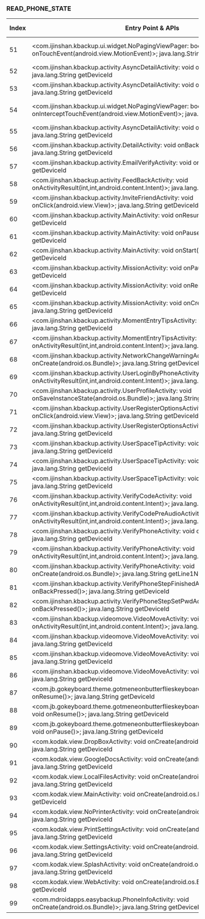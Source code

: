 ### READ_PHONE_STATE
| Index | Entry Point & APIs | Screen shot | Resource id | Label |
| ------------- | ------------- | ------------- |-------------|-------------|
| 51 | <com.ijinshan.kbackup.ui.widget.NoPagingViewPager: boolean onTouchEvent(android.view.MotionEvent)>; java.lang.String getDeviceId | ![](D:\COSMOS\output\py\Play_win8\Productivity\com.ijinshan.kbackup\com.ijinshan.kbackup.activity.AsyncDetailActivity.png) | {'2131099713': <sensitive_component.SensitiveComponent.SensitiveView object at 0x0000021457E29CF8>} | F |
| 52 | <com.ijinshan.kbackup.activity.AsyncDetailActivity: void onStart()>; java.lang.String getDeviceId | ![](D:\COSMOS\output\py\Play_win8\Productivity\com.ijinshan.kbackup\com.ijinshan.kbackup.activity.AsyncDetailActivity.png) |  | F |
| 53 | <com.ijinshan.kbackup.activity.AsyncDetailActivity: void onResume()>; java.lang.String getDeviceId | ![](D:\COSMOS\output\py\Play_win8\Productivity\com.ijinshan.kbackup\com.ijinshan.kbackup.activity.AsyncDetailActivity.png) |  | F |
| 54 | <com.ijinshan.kbackup.ui.widget.NoPagingViewPager: boolean onInterceptTouchEvent(android.view.MotionEvent)>; java.lang.String getDeviceId | ![](D:\COSMOS\output\py\Play_win8\Productivity\com.ijinshan.kbackup\com.ijinshan.kbackup.activity.AsyncDetailActivity.png) | {'2131099713': <sensitive_component.SensitiveComponent.SensitiveView object at 0x0000021457E29908>} | F |
| 55 | <com.ijinshan.kbackup.activity.AsyncDetailActivity: void onPause()>; java.lang.String getDeviceId | ![](D:\COSMOS\output\py\Play_win8\Productivity\com.ijinshan.kbackup\com.ijinshan.kbackup.activity.AsyncDetailActivity.png) |  | F |
| 56 | <com.ijinshan.kbackup.activity.DetailActivity: void onBackPressed()>; java.lang.String getDeviceId | ![](D:\COSMOS\output\py\Play_win8\Productivity\com.ijinshan.kbackup\com.ijinshan.kbackup.activity.DetailActivity.png) |  | F |
| 57 | <com.ijinshan.kbackup.activity.EmailVerifyActivity: void onStop()>; java.lang.String getDeviceId | ![](D:\COSMOS\output\py\Play_win8\Productivity\com.ijinshan.kbackup\com.ijinshan.kbackup.activity.EmailVerifyActivity.png) |  | F |
| 58 | <com.ijinshan.kbackup.activity.FeedBackActivity: void onActivityResult(int,int,android.content.Intent)>; java.lang.String getDeviceId | ![](D:\COSMOS\output\py\Play_win8\Productivity\com.ijinshan.kbackup\com.ijinshan.kbackup.activity.FeedBackActivity.png) |  | D |
| 59 | <com.ijinshan.kbackup.activity.InviteFriendActivity: void onClick(android.view.View)>; java.lang.String getDeviceId | ![](D:\COSMOS\output\py\Play_win8\Productivity\com.ijinshan.kbackup\com.ijinshan.kbackup.activity.InviteFriendActivity.png) |  | F |
| 60 | <com.ijinshan.kbackup.activity.MainActivity: void onResume()>; java.lang.String getDeviceId | ![](D:\COSMOS\output\py\Play_win8\Productivity\com.ijinshan.kbackup\com.ijinshan.kbackup.activity.MainActivity.png) |  | F |
| 61 | <com.ijinshan.kbackup.activity.MainActivity: void onPause()>; java.lang.String getDeviceId | ![](D:\COSMOS\output\py\Play_win8\Productivity\com.ijinshan.kbackup\com.ijinshan.kbackup.activity.MainActivity.png) |  | F |
| 62 | <com.ijinshan.kbackup.activity.MainActivity: void onStart()>; java.lang.String getDeviceId | ![](D:\COSMOS\output\py\Play_win8\Productivity\com.ijinshan.kbackup\com.ijinshan.kbackup.activity.MainActivity.png) |  | F |
| 63 | <com.ijinshan.kbackup.activity.MissionActivity: void onPause()>; java.lang.String getDeviceId | ![](D:\COSMOS\output\py\Play_win8\Productivity\com.ijinshan.kbackup\com.ijinshan.kbackup.activity.MissionActivity.png) |  | F |
| 64 | <com.ijinshan.kbackup.activity.MissionActivity: void onResume()>; java.lang.String getDeviceId | ![](D:\COSMOS\output\py\Play_win8\Productivity\com.ijinshan.kbackup\com.ijinshan.kbackup.activity.MissionActivity.png) |  | F |
| 65 | <com.ijinshan.kbackup.activity.MissionActivity: void onCreate(android.os.Bundle)>; java.lang.String getDeviceId | ![](D:\COSMOS\output\py\Play_win8\Productivity\com.ijinshan.kbackup\com.ijinshan.kbackup.activity.MissionActivity.png) |  | F |
| 66 | <com.ijinshan.kbackup.activity.MomentEntryTipsActivity: void onResume()>; java.lang.String getDeviceId | ![](D:\COSMOS\output\py\Play_win8\Productivity\com.ijinshan.kbackup\com.ijinshan.kbackup.activity.MomentEntryTipsActivity.png) |  | F |
| 67 | <com.ijinshan.kbackup.activity.MomentEntryTipsActivity: void onActivityResult(int,int,android.content.Intent)>; java.lang.String getDeviceId | ![](D:\COSMOS\output\py\Play_win8\Productivity\com.ijinshan.kbackup\com.ijinshan.kbackup.activity.MomentEntryTipsActivity.png) |  | F |
| 68 | <com.ijinshan.kbackup.activity.NetworkChangeWarningActivity: void onCreate(android.os.Bundle)>; java.lang.String getDeviceId | ![](D:\COSMOS\output\py\Play_win8\Productivity\com.ijinshan.kbackup\com.ijinshan.kbackup.activity.NetworkChangeWarningActivity.png) |  | |
| 69 | <com.ijinshan.kbackup.activity.UserLoginByPhoneActivity: void onActivityResult(int,int,android.content.Intent)>; java.lang.String getDeviceId | ![](D:\COSMOS\output\py\Play_win8\Productivity\com.ijinshan.kbackup\com.ijinshan.kbackup.activity.UserLoginByPhoneActivity.png) |  | D |
| 70 | <com.ijinshan.kbackup.activity.UserProfileActivity: void onSaveInstanceState(android.os.Bundle)>; java.lang.String getDeviceId | ![](D:\COSMOS\output\py\Play_win8\Productivity\com.ijinshan.kbackup\com.ijinshan.kbackup.activity.UserProfileActivity.png) |  | F |
| 71 | <com.ijinshan.kbackup.activity.UserRegisterOptionsActivity: void onClick(android.view.View)>; java.lang.String getDeviceId | ![](D:\COSMOS\output\py\Play_win8\Productivity\com.ijinshan.kbackup\com.ijinshan.kbackup.activity.UserRegisterOptionsActivity.png) |  | |
| 72 | <com.ijinshan.kbackup.activity.UserRegisterOptionsActivity: void onResume()>; java.lang.String getDeviceId | ![](D:\COSMOS\output\py\Play_win8\Productivity\com.ijinshan.kbackup\com.ijinshan.kbackup.activity.UserRegisterOptionsActivity.png) |  | |
| 73 | <com.ijinshan.kbackup.activity.UserSpaceTipActivity: void onResume()>; java.lang.String getDeviceId | ![](D:\COSMOS\output\py\Play_win8\Productivity\com.ijinshan.kbackup\com.ijinshan.kbackup.activity.UserSpaceTipActivity.png) |  | F |
| 74 | <com.ijinshan.kbackup.activity.UserSpaceTipActivity: void onBackPressed()>; java.lang.String getDeviceId | ![](D:\COSMOS\output\py\Play_win8\Productivity\com.ijinshan.kbackup\com.ijinshan.kbackup.activity.UserSpaceTipActivity.png) |  | F |
| 75 | <com.ijinshan.kbackup.activity.UserSpaceTipActivity: void onStop()>; java.lang.String getDeviceId | ![](D:\COSMOS\output\py\Play_win8\Productivity\com.ijinshan.kbackup\com.ijinshan.kbackup.activity.UserSpaceTipActivity.png) |  | F |
| 76 | <com.ijinshan.kbackup.activity.VerifyCodeActivity: void onActivityResult(int,int,android.content.Intent)>; java.lang.String getDeviceId | ![](D:\COSMOS\output\py\Play_win8\Productivity\com.ijinshan.kbackup\com.ijinshan.kbackup.activity.VerifyCodeActivity.png) |  | D |
| 77 | <com.ijinshan.kbackup.activity.VerifyCodePreAudioActivity: void onActivityResult(int,int,android.content.Intent)>; java.lang.String getDeviceId | ![](D:\COSMOS\output\py\Play_win8\Productivity\com.ijinshan.kbackup\com.ijinshan.kbackup.activity.VerifyCodePreAudioActivity.png) |  | F|
| 78 | <com.ijinshan.kbackup.activity.VerifyPhoneActivity: void onPause()>; java.lang.String getDeviceId | ![](D:\COSMOS\output\py\Play_win8\Productivity\com.ijinshan.kbackup\com.ijinshan.kbackup.activity.VerifyPhoneActivity.png) |  | D |
| 79 | <com.ijinshan.kbackup.activity.VerifyPhoneActivity: void onActivityResult(int,int,android.content.Intent)>; java.lang.String getDeviceId | ![](D:\COSMOS\output\py\Play_win8\Productivity\com.ijinshan.kbackup\com.ijinshan.kbackup.activity.VerifyPhoneActivity.png) |  |D |
| 80 | <com.ijinshan.kbackup.activity.VerifyPhoneActivity: void onCreate(android.os.Bundle)>; java.lang.String getLine1Number | ![](D:\COSMOS\output\py\Play_win8\Productivity\com.ijinshan.kbackup\com.ijinshan.kbackup.activity.VerifyPhoneActivity.png) |  | D |
| 81 | <com.ijinshan.kbackup.activity.VerifyPhoneStepFinishedActivity: void onBackPressed()>; java.lang.String getDeviceId | ![](D:\COSMOS\output\py\Play_win8\Productivity\com.ijinshan.kbackup\com.ijinshan.kbackup.activity.VerifyPhoneStepFinishedActivity.png) |  | |
| 82 | <com.ijinshan.kbackup.activity.VerifyPhoneStepSetPwdActivity: void onBackPressed()>; java.lang.String getDeviceId | ![](D:\COSMOS\output\py\Play_win8\Productivity\com.ijinshan.kbackup\com.ijinshan.kbackup.activity.VerifyPhoneStepSetPwdActivity.png) |  | F |
| 83 | <com.ijinshan.kbackup.videomove.VideoMoveActivity: void onActivityResult(int,int,android.content.Intent)>; java.lang.String getDeviceId | ![](D:\COSMOS\output\py\Play_win8\Productivity\com.ijinshan.kbackup\com.ijinshan.kbackup.videomove.VideoMoveActivity.png) |  | |
| 84 | <com.ijinshan.kbackup.videomove.VideoMoveActivity: void onStop()>; java.lang.String getDeviceId | ![](D:\COSMOS\output\py\Play_win8\Productivity\com.ijinshan.kbackup\com.ijinshan.kbackup.videomove.VideoMoveActivity.png) |  | |
| 85 | <com.ijinshan.kbackup.videomove.VideoMoveActivity: void onResume()>; java.lang.String getDeviceId | ![](D:\COSMOS\output\py\Play_win8\Productivity\com.ijinshan.kbackup\com.ijinshan.kbackup.videomove.VideoMoveActivity.png) |  | |
| 86 | <com.ijinshan.kbackup.videomove.VideoMoveActivity: void onPause()>; java.lang.String getDeviceId | ![](D:\COSMOS\output\py\Play_win8\Productivity\com.ijinshan.kbackup\com.ijinshan.kbackup.videomove.VideoMoveActivity.png) |  | |
| 87 | <com.jb.gokeyboard.theme.gotmeneonbutterflieskeyboard.MainActivity: void onResume()>; java.lang.String getDeviceId | ![](D:\COSMOS\output\py\Play_win8\Productivity\com.jb.gokeyboard.theme.gotmeneonbutterflieskeyboard\com.jb.gokeyboard.theme.gotmeneonbutterflieskeyboard.MainActivity.png) |  | |
| 88 | <com.jb.gokeyboard.theme.gotmeneonbutterflieskeyboard.themes.ThemesActivity: void onResume()>; java.lang.String getDeviceId | ![](D:\COSMOS\output\py\Play_win8\Productivity\com.jb.gokeyboard.theme.gotmeneonbutterflieskeyboard\com.jb.gokeyboard.theme.gotmeneonbutterflieskeyboard.themes.ThemesActivity.png) |  | |
| 89 | <com.jb.gokeyboard.theme.gotmeneonbutterflieskeyboard.themes.ThemesActivity: void onPause()>; java.lang.String getDeviceId | ![](D:\COSMOS\output\py\Play_win8\Productivity\com.jb.gokeyboard.theme.gotmeneonbutterflieskeyboard\com.jb.gokeyboard.theme.gotmeneonbutterflieskeyboard.themes.ThemesActivity.png) |  | |
| 90 | <com.kodak.view.DropBoxActivity: void onCreate(android.os.Bundle)>; java.lang.String getDeviceId | ![](D:\COSMOS\output\py\Play_win8\Productivity\com.kodak.view\com.kodak.view.DropBoxActivity.png) |  | F |
| 91 | <com.kodak.view.GoogleDocsActivity: void onCreate(android.os.Bundle)>; java.lang.String getDeviceId | ![](D:\COSMOS\output\py\Play_win8\Productivity\com.kodak.view\com.kodak.view.GoogleDocsActivity.png) |  | F |
| 92 | <com.kodak.view.LocalFilesActivity: void onCreate(android.os.Bundle)>; java.lang.String getDeviceId | ![](D:\COSMOS\output\py\Play_win8\Productivity\com.kodak.view\com.kodak.view.LocalFilesActivity.png) |  | F |
| 93 | <com.kodak.view.MainActivity: void onCreate(android.os.Bundle)>; java.lang.String getDeviceId | ![](D:\COSMOS\output\py\Play_win8\Productivity\com.kodak.view\com.kodak.view.MainActivity.png) |  | F |
| 94 | <com.kodak.view.NoPrinterActivity: void onCreate(android.os.Bundle)>; java.lang.String getDeviceId | ![](D:\COSMOS\output\py\Play_win8\Productivity\com.kodak.view\com.kodak.view.NoPrinterActivity.png) |  | D |
| 95 | <com.kodak.view.PrintSettingsActivity: void onCreate(android.os.Bundle)>; java.lang.String getDeviceId | ![](D:\COSMOS\output\py\Play_win8\Productivity\com.kodak.view\com.kodak.view.PrintSettingsActivity.png) |  | D |
| 96 | <com.kodak.view.SettingsActivity: void onCreate(android.os.Bundle)>; java.lang.String getDeviceId | ![](D:\COSMOS\output\py\Play_win8\Productivity\com.kodak.view\com.kodak.view.SettingsActivity.png) |  | D |
| 97 | <com.kodak.view.SplashActivity: void onCreate(android.os.Bundle)>; java.lang.String getDeviceId | ![](D:\COSMOS\output\py\Play_win8\Productivity\com.kodak.view\com.kodak.view.SplashActivity.png) |  | D |
| 98 | <com.kodak.view.WebActivity: void onCreate(android.os.Bundle)>; java.lang.String getDeviceId | ![](D:\COSMOS\output\py\Play_win8\Productivity\com.kodak.view\com.kodak.view.WebActivity.png) |  | F |
| 99 | <com.mdroidapps.easybackup.PhoneInfoActivity: void onCreate(android.os.Bundle)>; java.lang.String getDeviceId | ![](D:\COSMOS\output\py\Play_win8\Productivity\com.mdroidapps.easybackup\com.mdroidapps.easybackup.PhoneInfoActivity.png) |  | T |
